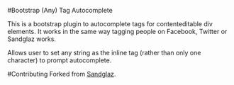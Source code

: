 #Bootstrap (Any) Tag Autocomplete

This is a bootstrap plugin to autocomplete tags for contenteditable div elements. It works in the same way tagging people on Facebook, Twitter or Sandglaz works. 

Allows user to set any string as the inline tag (rather than only one character) to prompt autocomplete. 

#Contributing
Forked from <a href="https://github.com/Sandglaz/bootstrap-tagautocomplete/">Sandglaz</a>. 